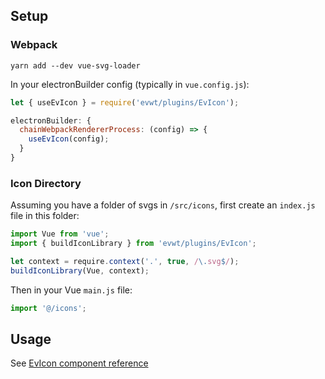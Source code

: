 ## Setup

### Webpack

`yarn add --dev vue-svg-loader`

In your electronBuilder config (typically in `vue.config.js`):

```js
let { useEvIcon } = require('evwt/plugins/EvIcon');
```

```js
electronBuilder: {
  chainWebpackRendererProcess: (config) => {
    useEvIcon(config);
  }
}
```

### Icon Directory

Assuming you have a folder of svgs in `/src/icons`, first create an `index.js` file in this folder:

```js
import Vue from 'vue';
import { buildIconLibrary } from 'evwt/plugins/EvIcon';

let context = require.context('.', true, /\.svg$/);
buildIconLibrary(Vue, context);
```

Then in your Vue `main.js` file:

```js
import '@/icons';
```

## Usage

See [EvIcon component reference](/components/EvIcon)
